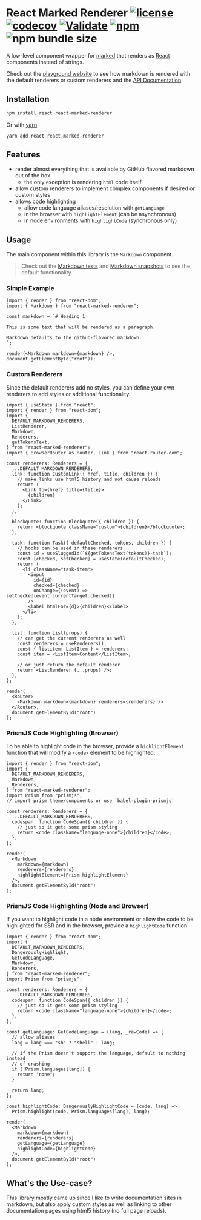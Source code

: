 # React Marked Renderer [![license](https://img.shields.io/npm/l/react-md)](https://github.com/mlaursen/react-marked-renderer/blob/main/LICENSE) [![codecov](https://codecov.io/gh/mlaursen/react-marked-renderer/branch/main/graph/badge.svg?token=R4XGTOIVU0)](https://codecov.io/gh/mlaursen/react-marked-renderer) [![Validate](https://github.com/mlaursen/react-marked-renderer/actions/workflows/validate.yml/badge.svg)](https://github.com/mlaursen/react-marked-renderer/actions/workflows/validate.yml) [![npm](https://img.shields.io/npm/v/react-marked-renderer)](https://www.npmjs.com/package/react-marked-renderer) ![npm bundle size](https://img.shields.io/bundlephobia/minzip/react-marked-renderer)

A low-level component wrapper for [marked](https://github.com/markedjs/marked)
that renders as [React](https://reactjs.org) components instead of strings.

Check out the [playground website](https://react-marked-renderer.vercel.app/) to
see how markdown is rendered with the default renderers or custom renderers and
the
[API Documentation](https://react-marked-renderer.vercel.app/tsdocs/index.html).

## Installation

```sh
npm install react react-marked-renderer
```

Or with [yarn](https://yarnpkg.com):

```sh
yarn add react react-marked-renderer
```

## Features

- render almost everything that is available by GitHub flavored markdown out of
  the box
  - the only exception is rendering `html` code itself
- allow custom renderers to implement complex components if desired or custom
  styles
- allows code highlighting
  - allow code language aliases/resolution with `getLanguage`
  - in the browser with `highlightElement` (can be asynchronous)
  - in node environments with `highlightCode` (synchronous only)

## Usage

The main component within this library is the `Markdown` component.

> Check out the [Markdown tests](./src/__tests__/Markdown.tsx) and
> [Markdown snapshots](./src/__tests__/__snapshots__/Markdown.tsx.snap) to see
> the default functionality.

### Simple Example

```tsx
import { render } from "react-dom";
import { Markdown } from "react-marked-renderer";

const markdown = `# Heading 1

This is some text that will be rendered as a paragraph.

Markdown defaults to the github-flavored markdown.
`;

render(<Markdown markdown={markdown} />, document.getElementById("root"));
```

### Custom Renderers

Since the default renderers add no styles, you can define your own renderers to
add styles or additional functionality.

```tsx
import { useState } from "react";
import { render } from "react-dom";
import {
  DEFAULT_MARKDOWN_RENDERERS,
  ListRenderer,
  Markdown,
  Renderers,
  getTokensText,
} from "react-marked-renderer";
import { BrowserRouter as Router, Link } from "react-router-dom";

const renderers: Renderers = {
  ...DEFAULT_MARKDOWN_RENDERERS,
  link: function CustomLink({ href, title, children }) {
    // make links use html5 history and not cause reloads
    return (
      <Link to={href} title={title}>
        {children}
      </Link>
    );
  },

  blockquote: function Blockquote({ children }) {
    return <blockquote className="custom">{children}</blockquote>;
  },

  task: function Task({ defaultChecked, tokens, children }) {
    // hooks can be used in these renderers
    const id = useSluggedId(`${getTokensText(tokens)}-task`);
    const [checked, setChecked] = useState(defaultChecked);
    return (
      <li className="task-item">
        <input
          id={id}
          checked={checked}
          onChange={(event) => setChecked(event.currentTarget.checked)}
        />
        <label htmlFor={d}>{children}</label>
      </li>
    );
  },

  list: function List(props) {
    // can get the current renderers as well
    const renderers = useRenderers();
    const { listitem: ListItem } = renderers;
    const item = <ListItem>Content</ListItem>;

    // or just return the default renderer
    return <ListRenderer {...props} />;
  },
};

render(
  <Router>
    <Markdown markdown={markdown} renderers={renderers} />
  </Router>,
  document.getElementById("root")
);
```

### PrismJS Code Highlighting (Browser)

To be able to highlight code in the browser, provide a `highlightElement`
function that will modify a `<code>` element to be highlighted:

```tsx
import { render } from "react-dom";
import {
  DEFAULT_MARKDOWN_RENDERERS,
  Markdown,
  Renderers,
} from "react-marked-renderer";
import Prism from "prismjs";
// import prism theme/components or use `babel-plugin-prismjs`

const renderers: Renderers = {
  ...DEFAULT_MARKDOWN_RENDERERS,
  codespan: function CodeSpan({ children }) {
    // just so it gets some prism styling
    return <code className="language-none">{children}</code>;
  },
};

render(
  <Markdown
    markdown={markdown}
    renderers={renderers}
    highlightElement={Prism.highlightElement}
  />,
  document.getElementById("root")
);
```

### PrismJS Code Highlighting (Node and Browser)

If you want to highlight code in a node environment or allow the code to be
highlighted for SSR and in the browser, provide a `highlightCode` function:

```tsx
import { render } from "react-dom";
import {
  DEFAULT_MARKDOWN_RENDERERS,
  DangerouslyHighlight,
  GetCodeLanguage,
  Markdown,
  Renderers,
} from "react-marked-renderer";
import Prism from "prismjs";

const renderers: Renderers = {
  ...DEFAULT_MARKDOWN_RENDERERS,
  codespan: function CodeSpan({ children }) {
    // just so it gets some prism styling
    return <code className="language-none">{children}</code>;
  },
};

const getLanguage: GetCodeLanguage = (lang, _rawCode) => {
  // allow aliases
  lang = lang === "sh" ? "shell" : lang;

  // if the Prism doesn't support the language, default to nothing instead
  // of crashing
  if (!Prism.languages[lang]) {
    return "none";
  }

  return lang;
};

const highlightCode: DangerouslyHighlightCode = (code, lang) =>
  Prism.highlight(code, Prism.languages[lang], lang);

render(
  <Markdown
    markdown={markdown}
    renderers={renderers}
    getLanguage={getLanguage}
    highlightCode={highlightCode}
  />,
  document.getElementById("root")
);
```

## What's the Use-case?

This library mostly came up since I like to write documentation sites in
markdown, but also apply custom styles as well as linking to other documentation
pages using html5 history (no full page reloads).

